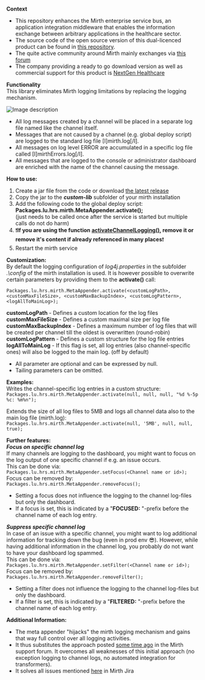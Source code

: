 **Context**<br/>
* This repository enhances the Mirth enterprise service bus, an application integration middleware that enables the information exchange between arbitrary applications in the healthcare sector.
* The source code of the open source version of this dual-licenced product can be found in [this repository](https://github.com/nextgenhealthcare/connect).
* The quite active community around Mirth mainly exchanges via [this forum](http://www.mirthcorp.com/community/forums/index.php)
* The company providing a ready to go download version as well as commercial support for this product is [NextGen Healthcare](https://www.nextgen.com/products-and-services/nextgen-connect-integration-engine-downloads)

**Functionality**<br/>
This library eliminates Mirth logging limitations by replacing the logging mechanism.

![Image description](https://github.com/odoodo/Mirth-MetaAppender/blob/master/MirthExtendedLoggingScheme.PNG)

* All log messages created by a channel will be placed in a separate log file named like the channel itself.
* Messages that are not caused by a channel (e.g. global deploy script) are logged to the standard log file [I]mirth.log[/I].
* All messages on log level ERROR are accumulated in a specific log file called [I]mirthErrors.log[/I].
* All messages that are logged to the console or administrator dashboard are enriched with the name of the channel causing the message.

**How to use:**


1. Create a jar file from the code or download [the latest release](https://github.com/odoodo/Mirth-MetaAppender/releases)
1. Copy the jar to the ***custom-lib*** subfolder of your mirth installation
1. Add the following code to the global deploy script:<br/>
**Packages.lu.hrs.mirth.MetaAppender.activate();**<br/>(just needs to be called once after the service is started but multiple calls do not do harm)
1. :exclamation:**If you are using the function [activateChannelLogging()](http://www.mirthcorp.com/community/forums/showthread.php?t=216921), remove it or remove it's content if already referenced in many places**:exclamation:
1. Restart the mirth service


**Customization:**<br/>
By default the logging configuration of *log4j.properties* in the subfolder *.\config* of the mirth installation is used. It is however possible to overwrite certain parameters by providing them to the **activate()** call:<br/>

`Packages.lu.hrs.mirth.MetaAppender.activate(<customLogPath>, <customMaxFileSize>, <customMaxBackupIndex>, <customLogPattern>, <logAllToMainLog>);`<br/> 

**customLogPath** - Defines a custom location for the log files<br/> 
**customMaxFileSize** - Defines a custom maximal size per log file<br/>
**customMaxBackupIndex** - Defines a maximum number of log files that will be created per channel till the oldest is overwritten (round-robin)<br/>
**customLogPattern** - Defines a custom structure for the log file entries<br/>
**logAllToMainLog** - If this flag is set, all log entries (also channel-specific ones) will also be logged to the main log. (off by default)<br/>
* All parameter are optional and can be expressed by null. 
* Tailing parameters can be omitted.

**Examples:**<br/>
Writes the channel-specific log entries in a custom structure:<br/>
`Packages.lu.hrs.mirth.MetaAppender.activate(null, null, null, "%d %-5p %c: %m%n");`<br/>

Extends the size of all log files to 5MB and logs all channel data also to the main log file (mirth.log):<br/>
 `Packages.lu.hrs.mirth.MetaAppender.activate(null, '5MB', null, null, true);`<br/>

**Further features:**<br/>
***Focus on specific channel log***<br/>
If many channels are logging to the dashboard, you might want to focus on the log output of one specific channel if e.g. an issue occurs.<br/>
This can be done via:<br/>
`Packages.lu.hrs.mirth.MetaAppender.setFocus(<Channel name or id>);`<br/>
Focus can be removed by:<br/>
`Packages.lu.hrs.mirth.MetaAppender.removeFocus();`<br/>
* Setting a focus does not influence the logging to the channel log-files but only the dashboard.
* If a focus is set, this is indicated by a "**FOCUSED:** "-prefix before the channel name of each log entry.

***Suppress specific channel log***<br/>
In case of an issue with a specific channel, you might want to log additional information for tracking down the bug (even in prod env :sunglasses:). 
However, while having additional information in the channel log, you probably do not want to have your dashboard log spammed.<br/>
This can be done via:<br/>
`Packages.lu.hrs.mirth.MetaAppender.setFilter(<Channel name or id>);`<br/>
Focus can be removed by:<br/>
`Packages.lu.hrs.mirth.MetaAppender.removeFilter();`<br/>
* Setting a filter does not influence the logging to the channel log-files but only the dashboard.
* If a filter is set, this is indicated by a "**FILTERED:** "-prefix before the channel name of each log entry.

**Additional Information:**<br/>
* The meta appender "hijacks" the mirth logging mechanism and gains that way full control over all logging activities.
* It thus substitutes the approach posted [some time ago](http://www.mirthcorp.com/community/forums/showthread.php?t=216921) in the Mirth support forum. It overcomes all weaknesses of this initial approach (no exception logging to channel logs, no automated integration for transformers).
* It solves all issues mentioned [here](http://www.mirthcorp.com/community/issues/browse/MIRTH-3269) in Mirth Jira
